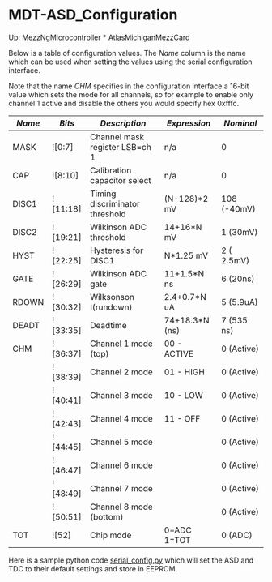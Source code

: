 # MDT-ASD_Configuration

Up: MezzNgMicrocontroller * AtlasMichiganMezzCard

Below is a table of configuration values.  The *Name* column is the name which can be
used when setting the values using the serial configuration interface.

Note that the name *CHM* specifies in the configuration interface a 16-bit value
which sets the mode for all channels, so for example to enable only channel 1 active
and disable the others you would specify hex 0xfffc.


| *Name* | *Bits* | *Description* | *Expression* | *Nominal* |
| ------ | ------ | ------------- | ------------ | --------- |
| MASK | ![0:7] | Channel mask register LSB=ch 1 | n/a | 0 |
| CAP | ![8:10] | Calibration capacitor select | n/a | 0 |
| DISC1 | ![11:18] | Timing discriminator threshold | (N-128)*2 mV | 108 (-40mV) |
| DISC2 | ![19:21] | Wilkinson ADC threshold | 14+16*N mV | 1 (30mV) |
| HYST | ![22:25] | Hysteresis for DISC1 | N*1.25 mV | 2 ( 2.5mV) |
| GATE | ![26:29] | Wilkinson ADC gate | 11+1.5*N ns | 6 (20ns) |
| RDOWN | ![30:32] | Wilksonson I(rundown) | 2.4+0.7*N uA | 5 (5.9uA) |
| DEADT | ![33:35] | Deadtime | 74+18.3*N (ns) | 7 (535 ns) |
| CHM | ![36:37] | Channel 1 mode (top) | 00 - ACTIVE | 0 (Active) |
|  | ![38:39] | Channel 2 mode | 01 - HIGH | 0 (Active) |
|  | ![40:41] | Channel 3 mode | 10 - LOW | 0 (Active) |
|  | ![42:43] | Channel 4 mode | 11 - OFF | 0 (Active) |
|  | ![44:45] | Channel 5 mode |  | 0 (Active) |
|  | ![46:47] | Channel 6 mode |  | 0 (Active) |
|  | ![48:49] | Channel 7 mode |  | 0 (Active) |
|  | ![50:51] | Channel 8 mode (bottom) |  | 0 (Active) |
| TOT | ![52] | Chip mode | 0=ADC 1=TOT | 0 (ADC) |

Here is a sample python code [serial_config.py](http://gauss.bu.edu/svn/atmega-family-cli/projects/ATLAS-MichMezzTester/branches/rev1.2/python/serial_config.py)
which will set the ASD and TDC to their default settings and store in EEPROM.

